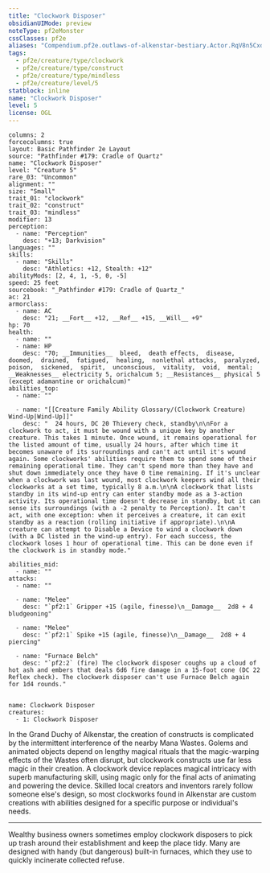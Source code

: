 ```yaml
---
title: "Clockwork Disposer"
obsidianUIMode: preview
noteType: pf2eMonster
cssClasses: pf2e
aliases: "Compendium.pf2e.outlaws-of-alkenstar-bestiary.Actor.RqV8n5CxdDQ6ZahH" 
tags:
  - pf2e/creature/type/clockwork
  - pf2e/creature/type/construct
  - pf2e/creature/type/mindless
  - pf2e/creature/level/5
statblock: inline
name: "Clockwork Disposer"
level: 5
license: OGL
---
```


```statblock
columns: 2
forcecolumns: true
layout: Basic Pathfinder 2e Layout
source: "Pathfinder #179: Cradle of Quartz"
name: "Clockwork Disposer"
level: "Creature 5"
rare_03: "Uncommon"
alignment: ""
size: "Small"
trait_01: "clockwork"
trait_02: "construct"
trait_03: "mindless"
modifier: 13
perception:
  - name: "Perception"
    desc: "+13; Darkvision"
languages: ""
skills:
  - name: "Skills"
    desc: "Athletics: +12, Stealth: +12"
abilityMods: [2, 4, 1, -5, 0, -5]
speed: 25 feet
sourcebook: "_Pathfinder #179: Cradle of Quartz_"
ac: 21
armorclass:
  - name: AC
    desc: "21; __Fort__ +12, __Ref__ +15, __Will__ +9"
hp: 70
health:
  - name: ""
  - name: HP
    desc: "70; __Immunities__  bleed,  death effects,  disease,  doomed,  drained,  fatigued,  healing,  nonlethal attacks,  paralyzed,  poison,  sickened,  spirit,  unconscious,  vitality,  void,  mental; __Weaknesses__ electricity 5, orichalcum 5; __Resistances__ physical 5 (except adamantine or orichalcum)"
abilities_top:
  - name: ""

  - name: "[[Creature Family Ability Glossary/(Clockwork Creature) Wind-Up|Wind-Up]]"
    desc: "  24 hours, DC 20 Thievery check, standby\n\nFor a clockwork to act, it must be wound with a unique key by another creature. This takes 1 minute. Once wound, it remains operational for the listed amount of time, usually 24 hours, after which time it becomes unaware of its surroundings and can't act until it's wound again. Some clockworks' abilities require them to spend some of their remaining operational time. They can't spend more than they have and shut down immediately once they have 0 time remaining. If it's unclear when a clockwork was last wound, most clockwork keepers wind all their clockworks at a set time, typically 8 a.m.\n\nA clockwork that lists standby in its wind-up entry can enter standby mode as a 3-action activity. Its operational time doesn't decrease in standby, but it can sense its surroundings (with a -2 penalty to Perception). It can't act, with one exception: when it perceives a creature, it can exit standby as a reaction (rolling initiative if appropriate).\n\nA creature can attempt to Disable a Device to wind a clockwork down (with a DC listed in the wind-up entry). For each success, the clockwork loses 1 hour of operational time. This can be done even if the clockwork is in standby mode."

abilities_mid:
  - name: ""
attacks:
  - name: ""

  - name: "Melee"
    desc: "`pf2:1` Gripper +15 (agile, finesse)\n__Damage__  2d8 + 4 bludgeoning"

  - name: "Melee"
    desc: "`pf2:1` Spike +15 (agile, finesse)\n__Damage__  2d8 + 4 piercing"

  - name: "Furnace Belch"
    desc: "`pf2:2` (fire) The clockwork disposer coughs up a cloud of hot ash and embers that deals 6d6 fire damage in a 15-foot cone (DC 22 Reflex check). The clockwork disposer can't use Furnace Belch again for 1d4 rounds."
 
```

```encounter-table
name: Clockwork Disposer
creatures:
  - 1: Clockwork Disposer
```



In the Grand Duchy of Alkenstar, the creation of constructs is complicated by the intermittent interference of the nearby Mana Wastes. Golems and animated objects depend on lengthy magical rituals that the magic-warping effects of the Wastes often disrupt, but clockwork constructs use far less magic in their creation. A clockwork device replaces magical intricacy with superb manufacturing skill, using magic only for the final acts of animating and powering the device. Skilled local creators and inventors rarely follow someone else's design, so most clockworks found in Alkenstar are custom creations with abilities designed for a specific purpose or individual's needs.

* * *

Wealthy business owners sometimes employ clockwork disposers to pick up trash around their establishment and keep the place tidy. Many are designed with handy (but dangerous) built-in furnaces, which they use to quickly incinerate collected refuse.
